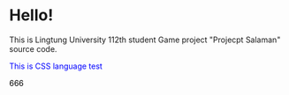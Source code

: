 <h1>Hello!</h1> 
<p>This is Lingtung University 112th student Game project "Projecpt Salaman" source code.</p>
<p style="color:blue;">This is CSS language test</p>
<p style="color:black;">666</p>
